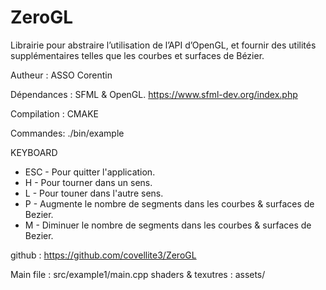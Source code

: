 # ZeroGL

Librairie pour abstraire l’utilisation de l’API
d’OpenGL, et fournir des utilités
supplémentaires telles que les courbes et
surfaces de Bézier.

Autheur : ASSO Corentin

Dépendances : SFML & OpenGL.
https://www.sfml-dev.org/index.php

Compilation : CMAKE

Commandes:
./bin/example

KEYBOARD
- ESC   - Pour quitter l'application.
- H     - Pour tourner dans un sens.
- L     - Pour touner dans l'autre sens.
- P     - Augmente le nombre de segments dans les courbes & surfaces de Bezier.
- M     - Diminuer le nombre de segments dans les courbes & surfaces de Bezier. 

github : https://github.com/covellite3/ZeroGL

Main file : src/example1/main.cpp 
shaders & texutres : assets/
